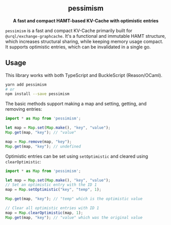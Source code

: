 <h2 align="center">pessimism</h2>
<p align="center">
<strong>A fast and compact HAMT-based KV-Cache with optimistic entries</strong>
</p>

`pessimism` is a fast and compact KV-Cache primarily built for `@urql/exchange-graphcache`.
It's a functional and immutable HAMT structure, which increases structural sharing, while
keeping memory usage compact. It supports optimistic entries, which can be invalidated in a single go.

## Usage

This library works with both TypeScript and BuckleScript (Reason/OCaml).

```sh
yarn add pessimism
# or
npm install --save pessimism
```

The basic methods support making a map and setting, getting, and removing entries:

```js
import * as Map from 'pessimism';

let map = Map.set(Map.make(), "key", "value");
Map.get(map, "key"); // "value"

map = Map.remove(map, "key");
Map.get(map, "key"); // undefined
```

Optimistic entries can be set using `setOptimistic` and cleared using `clearOptimistic`:

```js
import * as Map from 'pessimism';

let map = Map.set(Map.make(), "key", "value");
// Set an optimistic entry with the ID 1
map = Map.setOptimistic("key", "temp", 1);

Map.get(map, "key"); // "temp" which is the optimistic value

// Clear all optimistic entries with ID 1
map = Map.clearOptimistic(map, 1);
Map.get(map, "key"); // "value" which was the original value
```
